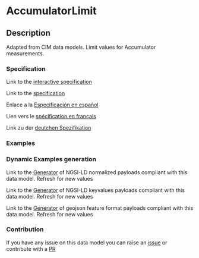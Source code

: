 # AccumulatorLimit

## Description 

Adapted from CIM data models. Limit values for Accumulator measurements.
### Specification

Link to the [interactive specification](https://swagger.lab.fiware.org/?url=https://github.com/smart-data-models/dataModel.EnergyCIM/blob/master/AccumulatorLimit/swagger.yaml)

Link to the [specification](https://github.com/smart-data-models/dataModel.EnergyCIM/blob/master/AccumulatorLimit/doc/spec.md)

Enlace a la [Especificación en español](https://github.com/smart-data-models/dataModel.EnergyCIM/blob/master/AccumulatorLimit/doc/spec_ES.md)

Lien vers le [spécification en français](https://github.com/smart-data-models/dataModel.EnergyCIM/blob/master/AccumulatorLimit/doc/spec_FR.md)

Link zu der [deutchen Spezifikation](https://github.com/smart-data-models/dataModel.EnergyCIM/blob/master/AccumulatorLimit/doc/spec_DE.md)
### Examples
### Dynamic Examples generation

Link to the [Generator](https://smartdatamodels.org/extra/ngsi-ld_generator_v0.92.php?schemaUrl=https://raw.githubusercontent.com/smart-data-models/dataModel.EnergyCIM/master/AccumulatorLimit/schema.json&email=info@smartdatamodels.org) of NGSI-LD normalized payloads compliant with this data model. Refresh for new values

Link to the [Generator](https://smartdatamodels.org/extra/ngsi-ld_generator_keyvalues_v0.92.php?schemaUrl=https://raw.githubusercontent.com/smart-data-models/dataModel.EnergyCIM/master/AccumulatorLimit/schema.json&email=info@smartdatamodels.org) of NGSI-LD keyvalues payloads compliant with this data model. Refresh for new values

Link to the [Generator](https://smartdatamodels.org/extra/geojson_features_generator_v1.0.php?schemaUrl=https://raw.githubusercontent.com/smart-data-models/dataModel.EnergyCIM/master/AccumulatorLimit/schema.json&email=info@smartdatamodels.org) of geojson feature format payloads compliant with this data model. Refresh for new values
### Contribution

 If you have any issue on this data model you can raise an [issue](https://github.com/smart-data-models/dataModel.EnergyCIM/issues)  or contribute with a [PR](https://github.com/smart-data-models/dataModel.EnergyCIM/pulls)